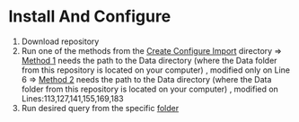 # Install And Configure

1. Download repository
2. Run one of the methods from the [Create Configure Import](https://github.com/robertstandev/SQL-Movie-Database/tree/main/Create%20Configure%20Import) directory
  => [Method 1](https://github.com/robertstandev/SQL-Movie-Database/blob/main/Create%20Configure%20Import/Method%201.sql) needs the path to the Data directory (where the Data folder from this repository is located on your computer) , modified only on Line 6
  => [Method 2](https://github.com/robertstandev/SQL-Movie-Database/blob/main/Create%20Configure%20Import/Method%202.sql) needs the path to the Data directory (where the Data folder from this repository is located on your computer) , modified on Lines:113,127,141,155,169,183
3. Run desired query from the specific [folder](https://github.com/robertstandev/SQL-Movie-Database/tree/main/Query)

